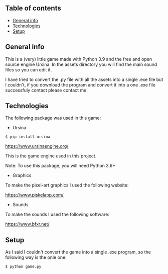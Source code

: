 ## Table of contents
* [General info](#general-info)
* [Technologies](#technologies)
* [Setup](#setup)

## General info

This is a (very) little game made with Python 3.9 and the free and open source engine Ursina. In the assets directory you will find the main sound files so you can edit it.

I have tried to convert the .py file with all the assets into a single .exe file but I couldn't, if you download the program and convert it into a one .exe file successfuly contact please contact me.

## Technologies

The following package was used in this game:

- Ursina
```
$ pip install ursina
```
https://www.ursinaengine.org/


This is the game engine used in this project.

Note: To use this package, you will need Python 3.6+

- Graphics

To make the pixel-art graphics I used the following website:

https://www.piskelapp.com/

- Sounds

To make the sounds I used the following software:

https://www.bfxr.net/

## Setup

As I said I couldn't convert the game into a single .exe program, so the following way is the onle one:
```
$ python game.py
```


